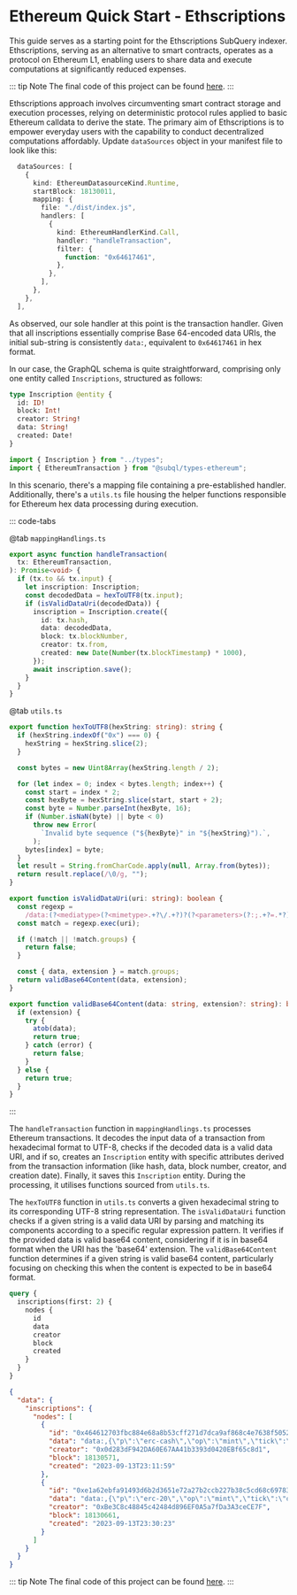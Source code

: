 # Ethereum Quick Start - Ethscriptions

This guide serves as a starting point for the Ethscriptions SubQuery indexer. Ethscriptions, serving as an alternative to smart contracts, operates as a protocol on Ethereum L1, enabling users to share data and execute computations at significantly reduced expenses.

<!-- @include: ../snippets/gravatar-note.md -->

<!-- @include: ../snippets/evm-quickstart-reference.md -->

::: tip Note
The final code of this project can be found [here](https://github.com/subquery/ethereum-subql-starter/tree/main/Ethereum/ethscriptions).
:::

<!-- @include: ../snippets/evm-manifest-intro.md#level2 -->

Ethscriptions approach involves circumventing smart contract storage and execution processes, relying on deterministic protocol rules applied to basic Ethereum calldata to derive the state. The primary aim of Ethscriptions is to empower everyday users with the capability to conduct decentralized computations affordably. Update `dataSources` object in your manifest file to look like this:

```ts
  dataSources: [
    {
      kind: EthereumDatasourceKind.Runtime,
      startBlock: 18130011,
      mapping: {
        file: "./dist/index.js",
        handlers: [
          {
            kind: EthereumHandlerKind.Call,
            handler: "handleTransaction",
            filter: {
              function: "0x64617461",
            },
          },
        ],
      },
    },
  ],


```

As observed, our sole handler at this point is the transaction handler. Given that all inscriptions essentially comprise Base 64-encoded data URIs, the initial sub-string is consistently `data:`, equivalent to `0x64617461` in hex format.

<!-- @include: ../snippets/ethereum-manifest-note.md -->

<!-- @include: ../snippets/schema-intro.md#level2 -->

In our case, the GraphQL schema is quite straightforward, comprising only one entity called `Inscriptions`, structured as follows:

```graphql
type Inscription @entity {
  id: ID!
  block: Int!
  creator: String!
  data: String!
  created: Date!
}
```

<!-- @include: ../snippets/note-on-entity-relationships.md -->

<!-- @include: ../snippets/evm-codegen.md -->

```ts
import { Inscription } from "../types";
import { EthereumTransaction } from "@subql/types-ethereum";
```

<!-- @include: ../snippets/schema-note.md -->

<!-- @include: ../snippets/mapping-intro.md#level2 -->

In this scenario, there's a mapping file containing a pre-established handler. Additionally, there's a `utils.ts` file housing the helper functions responsible for Ethereum hex data processing during execution.

::: code-tabs

@tab `mappingHandlings.ts`

```ts
export async function handleTransaction(
  tx: EthereumTransaction,
): Promise<void> {
  if (tx.to && tx.input) {
    let inscription: Inscription;
    const decodedData = hexToUTF8(tx.input);
    if (isValidDataUri(decodedData)) {
      inscription = Inscription.create({
        id: tx.hash,
        data: decodedData,
        block: tx.blockNumber,
        creator: tx.from,
        created: new Date(Number(tx.blockTimestamp) * 1000),
      });
      await inscription.save();
    }
  }
}
```

@tab `utils.ts`

```ts
export function hexToUTF8(hexString: string): string {
  if (hexString.indexOf("0x") === 0) {
    hexString = hexString.slice(2);
  }

  const bytes = new Uint8Array(hexString.length / 2);

  for (let index = 0; index < bytes.length; index++) {
    const start = index * 2;
    const hexByte = hexString.slice(start, start + 2);
    const byte = Number.parseInt(hexByte, 16);
    if (Number.isNaN(byte) || byte < 0)
      throw new Error(
        `Invalid byte sequence ("${hexByte}" in "${hexString}").`,
      );
    bytes[index] = byte;
  }
  let result = String.fromCharCode.apply(null, Array.from(bytes));
  return result.replace(/\0/g, "");
}

export function isValidDataUri(uri: string): boolean {
  const regexp =
    /data:(?<mediatype>(?<mimetype>.+?\/.+?)?(?<parameters>(?:;.+?=.*?)*))?(?<extension>;base64)?,(?<data>.*)/;
  const match = regexp.exec(uri);

  if (!match || !match.groups) {
    return false;
  }

  const { data, extension } = match.groups;
  return validBase64Content(data, extension);
}

export function validBase64Content(data: string, extension?: string): boolean {
  if (extension) {
    try {
      atob(data);
      return true;
    } catch (error) {
      return false;
    }
  } else {
    return true;
  }
}
```

:::

The `handleTransaction` function in `mappingHandlings.ts` processes Ethereum transactions. It decodes the input data of a transaction from hexadecimal format to UTF-8, checks if the decoded data is a valid data URI, and if so, creates an `Inscription` entity with specific attributes derived from the transaction information (like hash, data, block number, creator, and creation date). Finally, it saves this `Inscription` entity. During the processing, it utilises functions sourced from `utils.ts`.

The `hexToUTF8` function in `utils.ts` converts a given hexadecimal string to its corresponding UTF-8 string representation. The `isValidDataUri` function checks if a given string is a valid data URI by parsing and matching its components according to a specific regular expression pattern. It verifies if the provided data is valid base64 content, considering if it is in base64 format when the URI has the 'base64' extension. The `validBase64Content` function determines if a given string is valid base64 content, particularly focusing on checking this when the content is expected to be in base64 format.

<!-- @include: ../snippets/ethereum-mapping-note.md -->

<!-- @include: ../snippets/build.md -->

<!-- @include: ../snippets/run-locally.md -->

<!-- @include: ../snippets/query-intro.md -->

```graphql
query {
  inscriptions(first: 2) {
    nodes {
      id
      data
      creator
      block
      created
    }
  }
}
```

```json
{
  "data": {
    "inscriptions": {
      "nodes": [
        {
          "id": "0x464612703fbc884e68a8b53cff271d7dca9af868c4e7638f5052abc764e05251",
          "data": "data:,{\"p\":\"erc-cash\",\"op\":\"mint\",\"tick\":\"ESH\",\"id\":\"10348\",\"amt\":\"1000\"}",
          "creator": "0x0d283dF942DA60E67AA41b3393d0420EBf65c8d1",
          "block": 18130571,
          "created": "2023-09-13T23:11:59"
        },
        {
          "id": "0xe1a62ebfa91493d6b2d3651e72a27b2ccb227b38c5cd68c697832987b659d501",
          "data": "data:,{\"p\":\"erc-20\",\"op\":\"mint\",\"tick\":\"defi\",\"id\":\"3938\",\"amt\":\"1000\"}",
          "creator": "0xBe3C8c48845c42484d896EF0A5a7fDa3A3ceCE7F",
          "block": 18130661,
          "created": "2023-09-13T23:30:23"
        }
      ]
    }
  }
}
```

::: tip Note
The final code of this project can be found [here](https://github.com/subquery/ethereum-subql-starter/tree/main/Ethereum/ethscriptions).
:::

<!-- @include: ../snippets/whats-next.md -->
